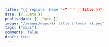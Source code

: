 ```yaml
---
title: "{{ replace .Name "-" " " | title }}"
date: {{ .Date }}
publishdate: {{ .Date }}
image: "/images/maps/{{ title | lower }}.png"
tags: ["maps"]
comments: false
draft: true
---
```

